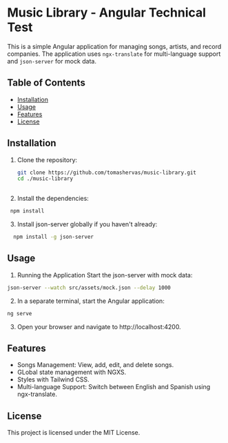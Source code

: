 # Music Library - Angular Technical Test

This is a simple Angular application for managing songs, artists, and record companies. The application uses `ngx-translate` for multi-language support and `json-server` for mock data.

## Table of Contents
- [Installation](#installation)
- [Usage](#usage)
- [Features](#features)
- [License](#license)

## Installation

1. Clone the repository:
   ```bash
   git clone https://github.com/tomashervas/music-library.git
   cd ./music-library
    
2. Install the dependencies:
  ```bash
   npm install
  ```
   
3. Install json-server globally if you haven't already:
```bash
  npm install -g json-server
```
## Usage
1. Running the Application
Start the json-server with mock data:

```bash
json-server --watch src/assets/mock.json --delay 1000
```

2. In a separate terminal, start the Angular application:
```bash
ng serve
```
3. Open your browser and navigate to http://localhost:4200.

## Features
- Songs Management: View, add, edit, and delete songs.
- GLobal state management with NGXS.
- Styles with Tailwind CSS.
- Multi-language Support: Switch between English and Spanish using ngx-translate.

## License
This project is licensed under the MIT License.
